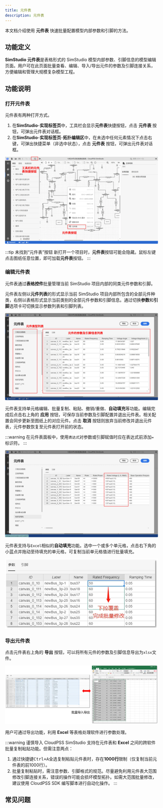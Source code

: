 ```yaml
---
title: 元件表
description: 元件表
---
```


本文档介绍使用 **元件表** 快速批量配置模型内部参数和引脚的方法。

## 功能定义

**SimStudio 元件表**是表格形式的 SimStudio 模型内部参数、引脚信息的模型编辑页面。用户可在此页面批量查看、编辑、导入/导出元件的参数及引脚连接关系，方便编辑和管理大规模复杂模型工程。

## 功能说明

### 打开元件表

元件表有两种打开方式。
1. 在**SimStudio**-**实现标签页**中，工具栏会显示**元件表**快捷按钮，点击 **元件表** 按钮，可弹出元件表对话框。
2. 在**SimStudio**-**实现标签页**-**拓扑编辑区**中，在未选中任何元素情况下点击右键，可弹出快捷菜单（非选中状态），点击 **元件表** 按钮，可弹出元件表对话框。

![打开元件表](./打开元件表.png)

:::tip 未找到“元件表”按钮
新打开一个项目时，**元件表**按钮可能会隐藏。鼠标左键点击图纸任意位置，即可加载**元件表**按钮。
:::

### 编辑元件表

元件表通过**表格控件**批量管理当前 SimStudio 项目内部的同类元件参数和引脚。

元件表左侧以**元件列表**的形式显示当前 SimStudio 项目内部所包含的全部元件种类，右侧以表格形式显示当前类别的全部元件参数和引脚信息。通过切换**参数**和**引脚**选项卡可切换显示参数列表和引脚列表。

![元件表对话框](./元件表对话框.png)

元件表支持单元格编辑、批量复制、粘贴、撤销/重做、**自动填充**等功能。编辑完成后点击右上角的 **应用** 按钮，可保存当前参数及引脚配置并退出元件表。相关配置会同步更新至图纸上的对应元件。点击 **取消** 按钮则放弃当前修改并退出元件表，元件参数恢复至元件表打开前的状态。

:::warning
在元件表面板中，使用`表达式`对参数或引脚赋值时应在表达式前添加`=`标识符。
:::

![使用表达式对参数或引脚赋值](./使用表达式对参数或引脚赋值.png)

元件表支持与`Excel`相似的**自动填充**功能。选中一个或多个单元格，点击右下角的小蓝点并拖动至待填充的单元格，可复制当前单元格值进行批量填充。

![元件表批量填充](./2.png)


### 导出元件表

点击元件表右上角的 **导出** 按钮，可以将所有元件的参数及引脚信息导出为`xlsx`文件。

![数据导出](./3.png)

用户可通过导出功能，利用 **Excel** 等表格处理软件进行参数处理。

:::warning 谨慎导入
CloudPSS SimStudio 支持在元件表和 **Excel** 之间的跨软件批量复制粘贴功能。但需注意两点：
1. 通过快捷键<kbd>Ctrl+A</kbd>全选复制粘贴元件表时，存在**1000行**限制（仅复制当前元件表的前1000行）。
2. 批量复制粘贴时，需注意参数、引脚格式的规范。尽量避免利用元件表大范围修改引脚连接关系，错误的操作可能会损坏模型拓扑。如需大范围批量修改，建议使用 CloudPSS SDK 编写脚本进行自动化操作。
:::

## 常见问题

